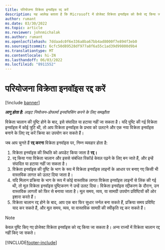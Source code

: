 ```yaml
---
title: परियोजना विक्रेता इनवॉइस रद्द करें
description: यह आलेख बताता है कि Microsoft में प्रोजेक्ट विक्रेता इनवॉइस को कैसे रद्द किया जाए Dynamics 365 Project Operations और एक परियोजना विक्रेता चालान को रद्द करने का वित्तीय प्रभाव।
author: rumant
ms.date: 03/30/2022
ms.topic: article
ms.reviewer: johnmichalak
ms.author: rumant
ms.openlocfilehash: 7ddaadc0f6e336a8ba67bb4ad8000f7e894f3eb0
ms.sourcegitcommit: 6cfc50d89528df977a8f6a55c1ad39d99800d9b4
ms.translationtype: MT
ms.contentlocale: hi-IN
ms.lasthandoff: 06/03/2022
ms.locfileid: "8911552"
---
```

# <a name="cancel-a-project-vendor-invoice"></a>परियोजना विक्रेता इनवॉइस रद्द करें

[!include [banner](../../includes/dataverse-preview.md)]

_**लागू होता है:** लाइट नियोजन-प्रोफार्मा इनवॉयसिंग करने के लिए समझौता_

विक्रेता चालान की पुष्टि होने के बाद, इसे संपादित या हटाया नहीं जा सकता है। यदि पुष्टि की गई विक्रेता इनवॉइस में कोई त्रुटि थी, तो आप विक्रेता इनवॉइस के प्रभाव को उलटने और एक नया विक्रेता इनवॉइस बनाने के लिए रद्द करें क्रिया का उपयोग कर सकते हैं।

जब आप चुनते हैं **रद्द करना** विक्रेता इनवॉइस पर, निम्न व्यवहार होता है:

1. विक्रेता इनवॉइस की स्थिति को अपडेट किया जाता है **रद्द।**
2. रद्द किया गया विक्रेता चालान और इससे संबंधित रिकॉर्ड केवल पढ़ने के लिए बन जाते हैं, और इन्हें संपादित या हटाया नहीं जा सकता है।
3. विक्रेता इनवॉइस की पुष्टि के भाग के रूप में विक्रेता इनवॉइस लाइनों के आधार पर बनाए गए किसी भी वास्तविक लागत को उलट दिया जाता है।
4. यदि मिलान प्रक्रिया के भाग के रूप में कोई वास्तविक लागत विक्रेता इनवॉइस लाइनों से लिंक की गई थी, तो मूल विक्रेता इनवॉइस पुष्टिकरण ने उन्हें उलट दिया। विक्रेता इनवॉइस रद्दीकरण के दौरान, उन वास्तविक लागतों को फिर से बनाया जाता है। मूल समय, व्यय, या सामग्री उपयोग प्रविष्टियों की ओर इशारा करते हैं।
5. विक्रेता चालान रद्द होने के बाद, आप एक बार फिर सुधार जर्नल बना सकते हैं, प्रक्रिया समय प्रविष्टि याद कर सकते हैं, और मूल समय, व्यय, या वास्तविक सामग्री की स्वीकृति रद्द कर सकते हैं।

> [!NOTE]
> केवल पुष्टि किए गए प्रोजेक्ट विक्रेता इनवॉइस को रद्द किया जा सकता है। अन्य राज्यों में विक्रेता चालान रद्द नहीं किए जा सकते।

[!INCLUDE[footer-include](../../includes/footer-banner.md)]
